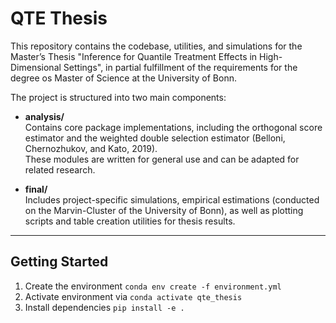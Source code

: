 # QTE Thesis

This repository contains the codebase, utilities, and simulations for the Master’s Thesis 
"Inference for Quantile Treatment Effects in High-Dimensional Settings", in partial fulfillment of the requirements for the degree os Master of Science at the University of Bonn.

The project is structured into two main components:

- **analysis/**  
  Contains core package implementations, including the orthogonal score estimator 
  and the weighted double selection estimator (Belloni, Chernozhukov, and Kato, 2019).  
  These modules are written for general use and can be adapted for related research.

- **final/**  
  Includes project-specific simulations, empirical estimations (conducted on the Marvin-Cluster of the University of Bonn), 
  as well as plotting scripts and table creation utilities for thesis results.

---

## Getting Started

1. Create the environment `conda env create -f environment.yml`
2. Activate environment via `conda activate qte_thesis`
3. Install dependencies `pip install -e .`
